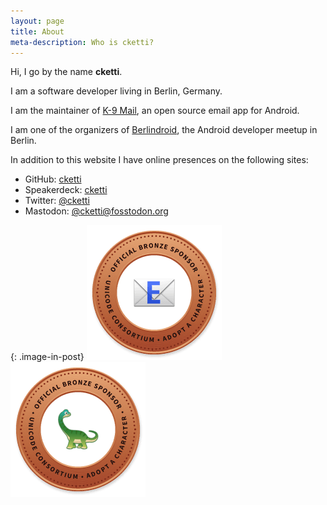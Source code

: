 ```yaml
---
layout: page
title: About
meta-description: Who is cketti?
---
```


Hi, I go by the name **cketti**.

I am a software developer living in Berlin, Germany.

I am the maintainer of [K-9 Mail](https://k9mail.app/), an open source email app for Android.

I am one of the organizers of [Berlindroid](https://berlindroid.de/), the Android developer meetup in Berlin.

In addition to this website I have online presences on the following sites:

* GitHub: [cketti](https://github.com/cketti)
* Speakerdeck: [cketti](https://speakerdeck.com/cketti)
* Twitter: [@cketti](https://twitter.com/cketti)
* Mastodon: [@cketti@fosstodon.org](https://fosstodon.org/@cketti)

{: .image-in-post}
[![Official Bronze Sponsor of the Email Emoji](/img/bronze-1F4E7.png)](https://unicode.org/consortium/adopted-characters.html#b1F4E7) [![Official Bronze Sponsor of the Sauropod Emoji](/img/bronze-1F995.png)](https://unicode.org/consortium/adopted-characters.html#b1F995)
